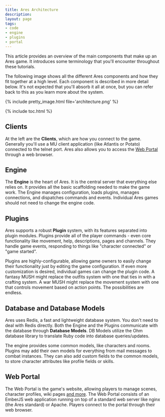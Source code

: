 ```yaml
---
title: Ares Architecture
description: 
layout: page
tags:
- code
- engine
- plugins
- portal
---
```


This article provides an overview of the main components that make up an Ares game.  It introduces some terminology that you'll encounter throughout these tutorials.

The following image shows all the different Ares components and how they fit together at a high level.  Each component is described in more detail below.  It's not expected that you'll absorb it all at once, but you can refer back to this as you learn more about the system.

{% include pretty_image.html file='architecture.png' %}

{% include toc.html %}

## Clients

At the left are the **Clients**, which are how you connect to the game.  Generally you'll use a MU client application (like Atlantis or Potato) connected to the telnet port.  Ares also allows you to access the [Web Portal](/web-portal) through a web browser.

## Engine

The **Engine** is the heart of Ares.  It is the central server that everything else relies on.  It provides all the basic scaffolding needed to make the game work.  The Engine manages configuration, loads plugins, manages connections, and dispatches commands and events.  Individual Ares games should not need to change the engine code.

## Plugins

Ares supports a robust **Plugin** system, with its features separated into plugin modules.  Plugins provide all of the player commands - even core functionality like movement, help, descriptions, pages and channels.  They handle game events, responding to things like "character connected" or "game started".

Plugins are highly-configurable, allowing game owners to easily change their functionality just by editing the game configuration.  If even more customization is desired, individual games can change the plugin code.  A fantasy MUSH might replace the outfits system with one that ties in with a crafting system. A war MUSH might replace the movement system with one that controls movement based on action points. The possibilities are endless.

## Database and Database Models

Ares uses Redis, a fast and lightweight database system.  You don't need to deal with Redis directly.  Both the Engine and the Plugins communicate with the database through **Database Models**.  DB Models utilize the Ohm database library to translate Ruby code into database queries/updates.

The engine provides some common models, like characters and rooms.  Plugins may add their own models for everything from mail messages to combat instances.  They can also add custom fields to the common models, to store character attributes like profile fields or skills.

## Web Portal

The Web Portal is the game's website, allowing players to manage scenes, character profiles, wiki pages [and more](/web-portal).  The Web Portal consists of an EmberJS web application running on top of a standard web server like nginx (the Ares standard) or Apache.   Players connect to the portal through their web browser.